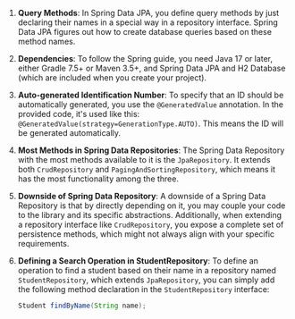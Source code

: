 1. **Query Methods**: In Spring Data JPA, you define query methods by just declaring their names in a special way in a repository interface. Spring Data JPA figures out how to create database queries based on these method names.

2. **Dependencies**: To follow the Spring guide, you need Java 17 or later, either Gradle 7.5+ or Maven 3.5+, and Spring Data JPA and H2 Database (which are included when you create your project).

3. **Auto-generated Identification Number**: To specify that an ID should be automatically generated, you use the `@GeneratedValue` annotation. In the provided code, it's used like this: `@GeneratedValue(strategy=GenerationType.AUTO)`. This means the ID will be generated automatically.



1. **Most Methods in Spring Data Repositories**: The Spring Data Repository with the most methods available to it is the `JpaRepository`. It extends both `CrudRepository` and `PagingAndSortingRepository`, which means it has the most functionality among the three.

2. **Downside of Spring Data Repository**: A downside of a Spring Data Repository is that by directly depending on it, you may couple your code to the library and its specific abstractions. Additionally, when extending a repository interface like `CrudRepository`, you expose a complete set of persistence methods, which might not always align with your specific requirements.

3. **Defining a Search Operation in StudentRepository**: To define an operation to find a student based on their name in a repository named `StudentRepository`, which extends `JpaRepository`, you can simply add the following method declaration in the `StudentRepository` interface:

   ```java
   Student findByName(String name);
